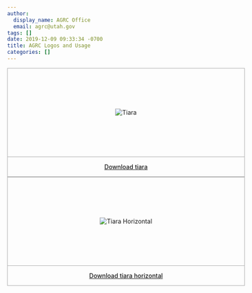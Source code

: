 ```yaml
---
author:
  display_name: AGRC Office
  email: agrc@utah.gov
tags: []
date: 2019-12-09 09:33:34 -0700
title: AGRC Logos and Usage
categories: []
---
```

<div class="flex flex--center" style="justify-content: space-evenly">
  <div style="height:250px;width:550px; border: 1px solid #aaa;display: flex;flex-direction: column;justify-content: flex-end;">
    <div style="display:flex;align-items: center;justify-content: center; flex:auto">
      <img src="{% link about/media/agrc.png %}" alt="Tiara" style="padding: 1em; align-self: center">
    </div>
    <a href="{% link about/media/agrc.zip %}" style="font-weight: 500; border-top: 1px solid #aaa; padding: 1em; position:relative;display: inline-block;text-align:center;"><i class="fa fa-download"></i> Download tiara</a>
  </div>
  <div style="height:250px;width:550px; border: 1px solid #aaa;display: flex;flex-direction: column;justify-content: flex-end;">
    <div style="display:flex;align-items: center;justify-content: center; flex:auto">
      <img src="{% link about/media/agrc_horizontal.png %}" alt="Tiara Horizontal" style="padding: 1em; align-self: center">
    </div>
    <a href="{% link about/media/agrc_horizontal.zip %}" style="font-weight: 500; border-top: 1px solid #aaa; padding: 1em; position:relative;display: inline-block;text-align:center;"><i class="fa fa-download"></i> Download tiara horizontal</a>
  </div>
</div>
